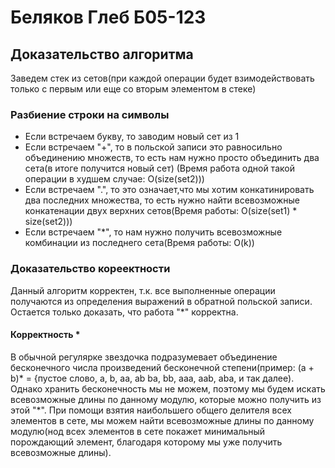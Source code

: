 # Беляков Глеб Б05-123

## Доказательство алгоритма
Заведем стек из сетов(при каждой операции будет взимодействовать только с первым
или еще со вторым элементом в стеке)
### Разбиение строки на символы
* Если встречаем букву, то заводим новый сет из 1
* Если встречаем  "+", то в польской записи это равносильно объединению множеств, то есть нам нужно
  просто объединить два сета(в итоге получится новый сет) (Время работа одной такой операции в худшем случае: O(size(set2)))
* Если встречаем ".", то это означает,что мы хотим конкатинировать два последних множества, то есть нужно
  найти всевозможные конкатенации двух верхних сетов(Время работы: O(size(set1) * size(set2)))
* Если встречаем "*", то нам нужно получить всевозможные комбинации из последнего сета(Время работы: O(k))
### Доказательство кореектности
Данный алгоритм корректен, т.к. все выполненные операции получаются из определения выражений в обратной польской записи.
Остается только доказать, что работа "*" корректна.
#### Корректность *
В обычной регулярке звездочка подразумевает объединение бесконечного числа
произведений бесконечной степени(пример: (a + b)* = {пустое слово, a, b, aa, ab
ba, bb, aaa, aab, aba, и так далее). Однако хранить бесконечность мы не можем, поэтому
мы будем искать всевозможные длины по данному модулю, которые можно получить из этой "*".
При помощи взятия наибольшего общего делителя всех элементов в сете,
мы можем найти всевозможные длины по данному модулю(нод всех элементов в сете покажет минимальный порождающий элемент, благодаря
которому мы уже получить всевозможные длины).
